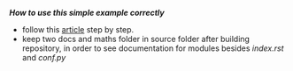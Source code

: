 ***How to use this simple example correctly***

+ follow this [article](https://towardsdatascience.com/documenting-python-code-with-sphinx-554e1d6c4f6d) step by step.
+ keep two docs and maths folder in source folder after building repository, in order to see documentation for modules besides _index.rst_ and _conf.py_

